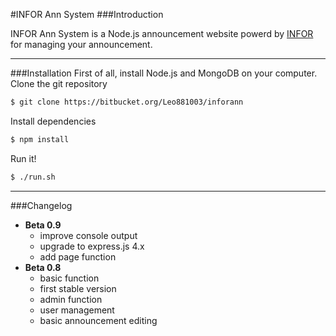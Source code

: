 #INFOR Ann System
###Introduction

INFOR Ann System is a Node.js announcement website powerd by [INFOR](https://infor.org) for managing your announcement.  

----

###Installation
First of all, install Node.js and MongoDB on your computer.
Clone the git repository
```bash
$ git clone https://bitbucket.org/Leo881003/inforann
```
Install dependencies
```bash
$ npm install
```
Run it!
```bash
$ ./run.sh
```

----

###Changelog
 - **Beta 0.9**
 	 - improve console output
	 - upgrade to express.js 4.x
	 - add page function
 - **Beta 0.8**
 	 - basic function
 	 - first stable version
 	 - admin function
 	 - user management
 	 - basic announcement editing